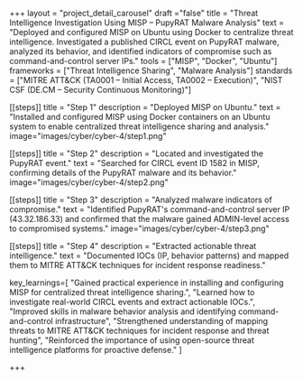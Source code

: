 +++
layout = "project_detail_carousel"
draft ="false"
title = "Threat Intelligence Investigation Using MISP – PupyRAT Malware Analysis"
text = "Deployed and configured MISP on Ubuntu using Docker to centralize threat intelligence. Investigated a published CIRCL event on PupyRAT malware, analyzed its behavior, and identified indicators of compromise such as command-and-control server IPs."
tools = ["MISP", "Docker", "Ubuntu"]
frameworks = ["Threat Intelligence Sharing", "Malware Analysis"]
standards = ["MITRE ATT&CK (TA0001 – Initial Access, TA0002 – Execution)", "NIST CSF (DE.CM – Security Continuous Monitoring)"]

[[steps]]
title = "Step 1"
description = "Deployed MISP on Ubuntu."
text = "Installed and configured MISP using Docker containers on an Ubuntu system to enable centralized threat intelligence sharing and analysis."
image="images/cyber/cyber-4/step1.png"

[[steps]]
title = "Step 2"
description = "Located and investigated the PupyRAT event."
text = "Searched for CIRCL event ID 1582 in MISP, confirming details of the PupyRAT malware and its behavior."
image="images/cyber/cyber-4/step2.png"

[[steps]]
title = "Step 3"
description = "Analyzed malware indicators of compromise."
text = "Identified PupyRAT's command-and-control server IP (43.32.186.33) and confirmed that the malware gained ADMIN-level access to compromised systems."
image="images/cyber/cyber-4/step3.png"

[[steps]]
title = "Step 4"
description = "Extracted actionable threat intelligence."
text = "Documented IOCs (IP, behavior patterns) and mapped them to MITRE ATT&CK techniques for incident response readiness."

key_learnings=[
"Gained practical experience in installing and configuring MISP for centralized threat intelligence sharing.",
"Learned how to investigate real-world CIRCL events and extract actionable IOCs.",
"Improved skills in malware behavior analysis and identifying command-and-control infrastructure",
"Strengthened understanding of mapping threats to MITRE ATT&CK techniques for incident response and threat hunting",
"Reinforced the importance of using open-source threat intelligence platforms for proactive defense."
]


+++